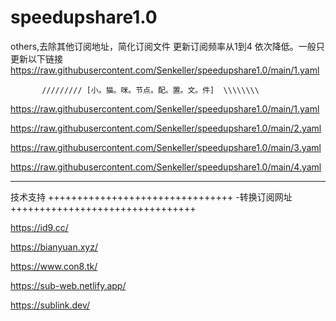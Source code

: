 # speedupshare1.0
others,去除其他订阅地址，简化订阅文件
更新订阅频率从1到4 依次降低。一般只更新以下链接
https://raw.githubusercontent.com/Senkeller/speedupshare1.0/main/1.yaml

           ///////// [小。猫。咪。节点。配。置。文。件]  \\\\\\\\
           
           
https://raw.githubusercontent.com/Senkeller/speedupshare1.0/main/1.yaml

https://raw.githubusercontent.com/Senkeller/speedupshare1.0/main/2.yaml

https://raw.githubusercontent.com/Senkeller/speedupshare1.0/main/3.yaml

https://raw.githubusercontent.com/Senkeller/speedupshare1.0/main/4.yaml





































_________________________________________________________________________________________________________________________________________________________________________________
技术支持
++++++++++++++++++++++++++++++++
-转换订阅网址                   
++++++++++++++++++++++++++++++++

https://id9.cc/

https://bianyuan.xyz/

https://www.con8.tk/

https://sub-web.netlify.app/

https://sublink.dev/
